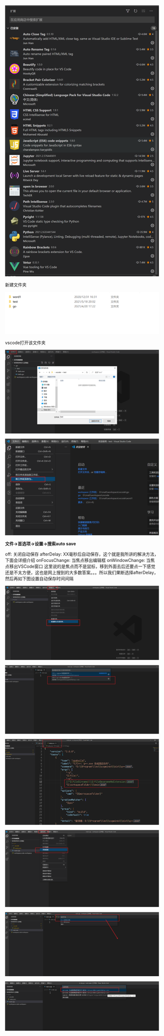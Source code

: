 ![](https://raw.githubusercontent.com/imattdu/img/main/img/20210518224538.png)

 



新建文件夹



![](https://raw.githubusercontent.com/imattdu/img/main/img/20210518200238.png)





vscode打开该文件夹



![](https://raw.githubusercontent.com/imattdu/img/main/img/20210518200350.png)









![](https://raw.githubusercontent.com/imattdu/img/main/img/20210518200442.png)









**文件->首选项->设置->搜索auto save**

off: 关闭自动保存
afterDelay: XX毫秒后自动保存，这个就是我所讲的解决方法，下面会详细介绍
onFocusChange: 当焦点移出编辑框
onWindowChange: 当焦点移出VSCode窗口
这里说的是焦点而不是鼠标，移到外面去后还要点一下感觉还是不太方便，这也是网上搜到的大多数答案。。。所以我们果断选择afterDelay，然后再如下图设置自动保存时间间隔





![](https://raw.githubusercontent.com/imattdu/img/main/img/202110100305252.png)







![](https://raw.githubusercontent.com/imattdu/img/main/img/202110100306673.png)







![](https://raw.githubusercontent.com/imattdu/img/main/img/202110100308714.png)







![](https://raw.githubusercontent.com/imattdu/img/main/img/202110100309508.png)







![](https://raw.githubusercontent.com/imattdu/img/main/img/202110100310443.png)





![](https://raw.githubusercontent.com/imattdu/img/main/img/202110100311819.png)
